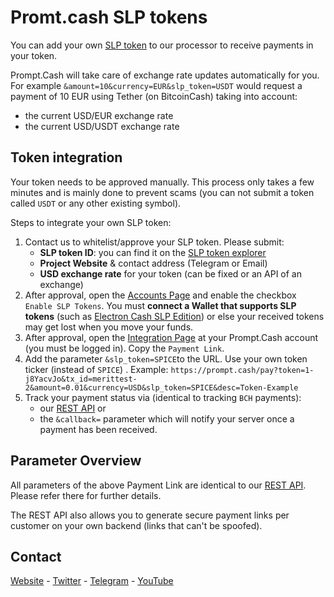 # Promt.cash SLP tokens
You can add your own [SLP token](https://simpleledger.cash/) to our processor to receive payments
in your token.

Prompt.Cash will take care of exchange rate updates automatically for you.
For example `&amount=10&currency=EUR&slp_token=USDT` would request a payment of 10 EUR 
using Tether (on BitcoinCash) taking into account:
- the current USD/EUR exchange rate
- the current USD/USDT exchange rate


## Token integration
Your token needs to be approved manually. This process only takes a few
minutes and is mainly done to prevent scams (you can not submit a token
called `USDT` or any other existing symbol).

Steps to integrate your own SLP token:

1. Contact us to whitelist/approve your SLP token. Please submit:
    - **SLP token ID**: you can find it on the [SLP token explorer](https://simpleledger.info/)
    - **Project Website** & contact address (Telegram or Email)
    - **USD exchange rate** for your token (can be fixed or an API of an exchange)
2. After approval, open the [Accounts Page](https://prompt.cash/account) and enable the checkbox `Enable SLP Tokens`.
   You must **connect a Wallet that supports SLP tokens** (such as [Electron Cash SLP Edition](https://github.com/simpleledger/Electron-Cash-SLP)) or else
   your received tokens may get lost when you move your funds.
3. After approval, open the [Integration Page](https://prompt.cash/integration)
    at your Prompt.Cash account (you must be logged in). Copy the `Payment Link`.
4. Add the parameter `&slp_token=SPICE`to the URL. Use your own token ticker (instead of `SPICE`) .
    Example: `https://prompt.cash/pay?token=1-j8YacvJo&tx_id=merittest-2&amount=0.01&currency=USD&slp_token=SPICE&desc=Token-Example`
5. Track your payment status via (identical to tracking `BCH` payments):
    - our [REST API](https://prompt.cash/pub/docs/#get-a-single-payment) or
    - the `&callback=` parameter which will notify your server once a payment has been received.
    
## Parameter Overview

All parameters of the above Payment Link are identical to our [REST API](https://prompt.cash/pub/docs/).
Please refer there for further details.

The REST API also allows you to generate secure payment links per customer
on your own backend (links that can't be spoofed).

## Contact
[Website](https://prompt.cash/) -
[Twitter](https://twitter.com/CashPrompt) -
[Telegram](https://t.me/PromptCash) -
[YouTube](https://www.youtube.com/channel/UClfNVdL3T0RF6pF1yGi9teg)
